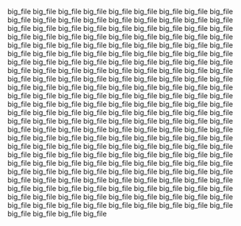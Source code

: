 big_file big_file big_file big_file big_file big_file big_file big_file big_file big_file big_file big_file big_file big_file big_file big_file big_file big_file big_file big_file big_file big_file big_file big_file big_file big_file big_file big_file big_file big_file big_file big_file big_file big_file big_file big_file big_file big_file big_file big_file big_file big_file big_file big_file big_file big_file big_file big_file big_file big_file big_file big_file big_file big_file big_file big_file big_file big_file big_file big_file big_file big_file big_file big_file big_file big_file big_file big_file big_file big_file big_file big_file big_file big_file big_file big_file big_file big_file big_file big_file big_file big_file big_file big_file big_file big_file big_file big_file big_file big_file big_file big_file big_file big_file big_file big_file big_file big_file big_file big_file big_file big_file big_file big_file big_file big_file big_file big_file big_file big_file big_file big_file big_file big_file big_file big_file big_file big_file big_file big_file big_file big_file big_file big_file big_file big_file big_file big_file big_file big_file big_file big_file big_file big_file big_file big_file big_file big_file big_file big_file big_file big_file big_file big_file big_file big_file big_file big_file big_file big_file big_file big_file big_file big_file big_file big_file big_file big_file big_file big_file big_file big_file big_file big_file big_file big_file big_file big_file big_file big_file big_file big_file big_file big_file big_file big_file big_file big_file big_file big_file big_file big_file big_file big_file big_file big_file big_file big_file big_file big_file big_file big_file big_file big_file big_file big_file big_file big_file big_file big_file big_file big_file big_file big_file big_file big_file big_file big_file big_file big_file big_file big_file big_file big_file big_file big_file big_file big_file big_file big_file 